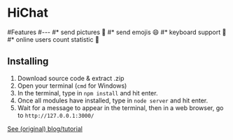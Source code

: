 HiChat
===


#Features
#---
#* send pictures :sunrise:
#* send emojis :smile:
#* keyboard support :musical_keyboard:
#* online users count statistic :ghost:

Installing
---
1. Download source code & extract .zip
2. Open your terminal (`cmd` for Windows)
3. In the terminal, type in `npm install` and hit enter.
4. Once all modules have installed, type in `node server` and hit enter.
5. Wait for a message to appear in the terminal, then in a web browser, go to `http://127.0.0.1:3000/`

[See (original) blog/tutorial](http://www.cnblogs.com/Wayou/p/hichat_built_with_nodejs_socket.html)
